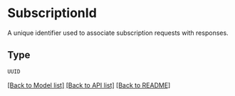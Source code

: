 # SubscriptionId

A unique identifier used to associate subscription requests with responses.

## Type
```python
UUID
```


[[Back to Model list]](../../../README.md#models-v1-link) [[Back to API list]](../../../README.md#apis-v1-link) [[Back to README]](../../../README.md)
